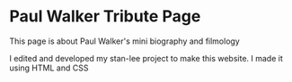 # Paul Walker Tribute Page

This page is about Paul Walker's mini biography and filmology

I edited and developed my stan-lee project to make this website. I made it using HTML and CSS
